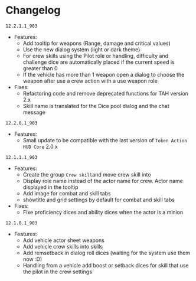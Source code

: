 # Changelog

`12.2.1.1_903`

* Features:
  * Add tooltip for weapons (Range, damage and critical values)
  * Use the new dialog system (light or dark theme)
  * For crew skills using the Pilot role or handling, difficulty and challenge dice are automatically placed if the current speed is greater than 0
  * If the vehicle has more than 1 weapon open a dialog to choose the weapon after use a crew action with a use weapon role
* Fixes:
  * Refactoring code and remove deprecated functions for TAH version 2.x
  * Skill name is translated for the Dice pool dialog and the chat message

`12.2.0.1_903`

* Features:
  * Small update to be compatible with the last version of `Token Action HUD Core` 2.0.x

`12.1.1.1_903`

* Features:
  * Create the group `Crew skill`and move crew skill into
  * Display role name instead of the actor name for crew. Actor name displayed in the tooltip
  * Add image for combat and skill tabs
  * showtitle and grid settings by default for combat and skill tabs
* Fixes:
  * Fixe proficiency dices and ability dices when the actor is a minion

`12.1.0.1_903`

* Features:
  * Add vehicle actor sheet weapons
  * Add vehicle crew skills into skills
  * Add remsetback in dialog roll dices (waiting for the system use them now :D)
  * Handling from a vehicle add boost or setback dices for skill that use the pilot in the crew settings
